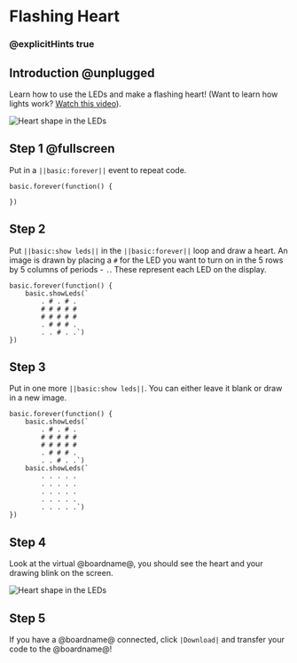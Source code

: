 # Flashing Heart

### @explicitHints true

## Introduction @unplugged

Learn how to use the LEDs and make a flashing heart! 
(Want to learn how lights work? [Watch this video](https://youtu.be/qqBmvHD5bCw)).

![Heart shape in the LEDs](/static/mb/projects/flashing-heart/sim.gif)

## Step 1 @fullscreen

Put in a ``||basic:forever||`` event to repeat code.

```spy
basic.forever(function() {

})
```

## Step 2

Put ``||basic:show leds||`` in the ``||basic:forever||`` loop and draw a heart. An image is drawn
by placing a `#` for the LED you want to turn on in the 5 rows by 5 columns of periods - `.`. These
represent each LED on the display.

```spy
basic.forever(function() {
    basic.showLeds(`
        . # . # .
        # # # # #
        # # # # #
        . # # # .
        . . # . .`)
})
```

## Step 3

Put in one more ``||basic:show leds||``. You can either leave it blank or draw in a new image.

```spy
basic.forever(function() {
    basic.showLeds(`
        . # . # .
        # # # # #
        # # # # #
        . # # # .
        . . # . .`)
    basic.showLeds(`
        . . . . .
        . . . . .
        . . . . .
        . . . . .
        . . . . .`)
})
```

## Step 4

Look at the virtual @boardname@, you should see the heart and your drawing blink on the screen.

![Heart shape in the LEDs](/static/mb/projects/flashing-heart/show-leds.gif)

## Step 5

If you have a @boardname@ connected, click ``|Download|`` and transfer your code to the @boardname@!